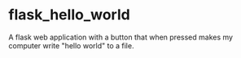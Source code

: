 # flask_hello_world
A flask web application with a button that when pressed makes my computer write "hello world" to a file.
